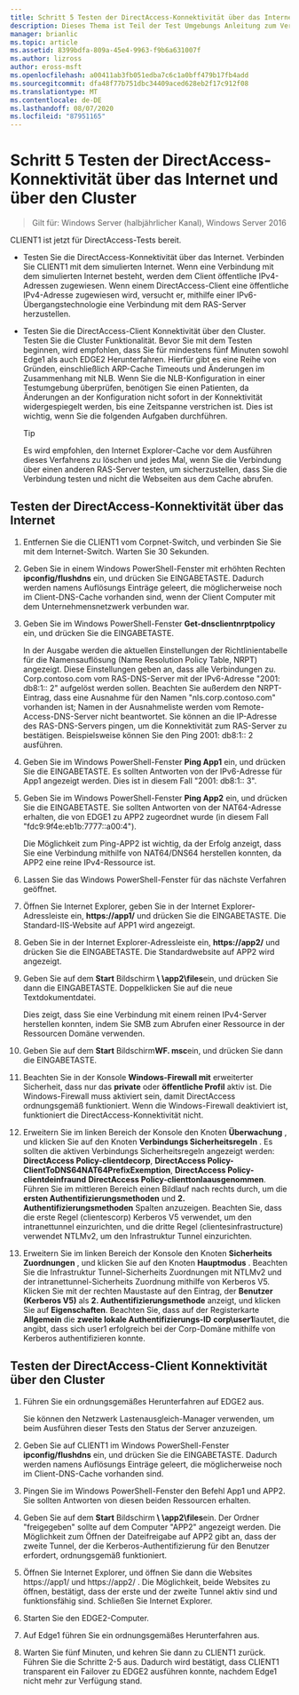 ```yaml
---
title: Schritt 5 Testen der DirectAccess-Konnektivität über das Internet und über den Cluster
description: Dieses Thema ist Teil der Test Umgebungs Anleitung zum Veranschaulichen von DirectAccess in einem Cluster mit Windows NLB für Windows Server 2016.
manager: brianlic
ms.topic: article
ms.assetid: 8399bdfa-809a-45e4-9963-f9b6a631007f
ms.author: lizross
author: eross-msft
ms.openlocfilehash: a00411ab3fb051edba7c6c1a0bff479b17fb4add
ms.sourcegitcommit: dfa48f77b751dbc34409aced628eb2f17c912f08
ms.translationtype: MT
ms.contentlocale: de-DE
ms.lasthandoff: 08/07/2020
ms.locfileid: "87951165"
---
```

# <a name="step-5-test-directaccess-connectivity-from-the-internet-and-through-the-cluster"></a>Schritt 5 Testen der DirectAccess-Konnektivität über das Internet und über den Cluster

>Gilt für: Windows Server (halbjährlicher Kanal), Windows Server 2016

CLIENT1 ist jetzt für DirectAccess-Tests bereit.

- Testen Sie die DirectAccess-Konnektivität über das Internet. Verbinden Sie CLIENT1 mit dem simulierten Internet. Wenn eine Verbindung mit dem simulierten Internet besteht, werden dem Client öffentliche IPv4-Adressen zugewiesen. Wenn einem DirectAccess-Client eine öffentliche IPv4-Adresse zugewiesen wird, versucht er, mithilfe einer IPv6-Übergangstechnologie eine Verbindung mit dem RAS-Server herzustellen.

- Testen Sie die DirectAccess-Client Konnektivität über den Cluster. Testen Sie die Cluster Funktionalität. Bevor Sie mit dem Testen beginnen, wird empfohlen, dass Sie für mindestens fünf Minuten sowohl Edge1 als auch EDGE2 Herunterfahren. Hierfür gibt es eine Reihe von Gründen, einschließlich ARP-Cache Timeouts und Änderungen im Zusammenhang mit NLB. Wenn Sie die NLB-Konfiguration in einer Testumgebung überprüfen, benötigen Sie einen Patienten, da Änderungen an der Konfiguration nicht sofort in der Konnektivität widergespiegelt werden, bis eine Zeitspanne verstrichen ist. Dies ist wichtig, wenn Sie die folgenden Aufgaben durchführen.

    > [!TIP]
    > Es wird empfohlen, den Internet Explorer-Cache vor dem Ausführen dieses Verfahrens zu löschen und jedes Mal, wenn Sie die Verbindung über einen anderen RAS-Server testen, um sicherzustellen, dass Sie die Verbindung testen und nicht die Webseiten aus dem Cache abrufen.

## <a name="test-directaccess-connectivity-from-the-internet"></a>Testen der DirectAccess-Konnektivität über das Internet

1. Entfernen Sie die CLIENT1 vom Corpnet-Switch, und verbinden Sie Sie mit dem Internet-Switch. Warten Sie 30 Sekunden.

2. Geben Sie in einem Windows PowerShell-Fenster mit erhöhten Rechten **ipconfig/flushdns** ein, und drücken Sie EINGABETASTE. Dadurch werden namens Auflösungs Einträge geleert, die möglicherweise noch im Client-DNS-Cache vorhanden sind, wenn der Client Computer mit dem Unternehmensnetzwerk verbunden war.

3. Geben Sie im Windows PowerShell-Fenster **Get-dnsclientnrptpolicy** ein, und drücken Sie die EINGABETASTE.

   In der Ausgabe werden die aktuellen Einstellungen der Richtlinientabelle für die Namensauflösung (Name Resolution Policy Table, NRPT) angezeigt. Diese Einstellungen geben an, dass alle Verbindungen zu. Corp.contoso.com vom RAS-DNS-Server mit der IPv6-Adresse "2001: db8:1:: 2" aufgelöst werden sollen. Beachten Sie außerdem den NRPT-Eintrag, dass eine Ausnahme für den Namen "nls.corp.contoso.com" vorhanden ist; Namen in der Ausnahmeliste werden vom Remote-Access-DNS-Server nicht beantwortet. Sie können an die IP-Adresse des RAS-DNS-Servers pingen, um die Konnektivität zum RAS-Server zu bestätigen. Beispielsweise können Sie den Ping 2001: db8:1:: 2 ausführen.

4. Geben Sie im Windows PowerShell-Fenster **Ping App1** ein, und drücken Sie die EINGABETASTE. Es sollten Antworten von der IPv6-Adresse für App1 angezeigt werden. Dies ist in diesem Fall "2001: db8:1:: 3".

5. Geben Sie im Windows PowerShell-Fenster **Ping App2** ein, und drücken Sie die EINGABETASTE. Sie sollten Antworten von der NAT64-Adresse erhalten, die von EDGE1 zu APP2 zugeordnet wurde (in diesem Fall "fdc9:9f4e:eb1b:7777::a00:4").

   Die Möglichkeit zum Ping-APP2 ist wichtig, da der Erfolg anzeigt, dass Sie eine Verbindung mithilfe von NAT64/DNS64 herstellen konnten, da APP2 eine reine IPv4-Ressource ist.

6. Lassen Sie das Windows PowerShell-Fenster für das nächste Verfahren geöffnet.

7. Öffnen Sie Internet Explorer, geben Sie in der Internet Explorer-Adressleiste ein, **https://app1/** und drücken Sie die EINGABETASTE. Die Standard-IIS-Website auf APP1 wird angezeigt.

8. Geben Sie in der Internet Explorer-Adressleiste ein, **https://app2/** und drücken Sie die EINGABETASTE. Die Standardwebsite auf APP2 wird angezeigt.

9. Geben Sie auf dem **Start** Bildschirm<strong> \\ \app2\files</strong>ein, und drücken Sie dann die EINGABETASTE. Doppelklicken Sie auf die neue Textdokumentdatei.

    Dies zeigt, dass Sie eine Verbindung mit einem reinen IPv4-Server herstellen konnten, indem Sie SMB zum Abrufen einer Ressource in der Ressourcen Domäne verwenden.

10. Geben Sie auf dem **Start** Bildschirm**WF. msc**ein, und drücken Sie dann die EINGABETASTE.

11. Beachten Sie in der Konsole **Windows-Firewall mit** erweiterter Sicherheit, dass nur das **private** oder **öffentliche Profil** aktiv ist. Die Windows-Firewall muss aktiviert sein, damit DirectAccess ordnungsgemäß funktioniert. Wenn die Windows-Firewall deaktiviert ist, funktioniert die DirectAccess-Konnektivität nicht.

12. Erweitern Sie im linken Bereich der Konsole den Knoten **Überwachung** , und klicken Sie auf den Knoten **Verbindungs Sicherheitsregeln** . Es sollten die aktiven Verbindungs Sicherheitsregeln angezeigt werden: **DirectAccess Policy-clientdecorp**, **DirectAccess Policy-ClientToDNS64NAT64PrefixExemption**, **DirectAccess Policy-clientdeinfraund** **DirectAccess Policy-clienttonlaausgenommen**. Führen Sie im mittleren Bereich einen Bildlauf nach rechts durch, um die **ersten Authentifizierungsmethoden** und **2. Authentifizierungsmethoden** Spalten anzuzeigen. Beachten Sie, dass die erste Regel (clientescorp) Kerberos V5 verwendet, um den intranettunnel einzurichten, und die dritte Regel (clientesinfrastructure) verwendet NTLMv2, um den Infrastruktur Tunnel einzurichten.

13. Erweitern Sie im linken Bereich der Konsole den Knoten **Sicherheits Zuordnungen** , und klicken Sie auf den Knoten **Hauptmodus** . Beachten Sie die Infrastruktur Tunnel-Sicherheits Zuordnungen mit NTLMv2 und der intranettunnel-Sicherheits Zuordnung mithilfe von Kerberos V5. Klicken Sie mit der rechten Maustaste auf den Eintrag, der **Benutzer (Kerberos V5)** als **2. Authentifizierungsmethode** anzeigt, und klicken Sie auf **Eigenschaften**. Beachten Sie, dass auf der Registerkarte **Allgemein** die **zweite lokale Authentifizierungs-ID** **corp\user1**lautet, die angibt, dass sich user1 erfolgreich bei der Corp-Domäne mithilfe von Kerberos authentifizieren konnte.

## <a name="test-directaccess-client-connectivity-through-the-cluster"></a>Testen der DirectAccess-Client Konnektivität über den Cluster

1. Führen Sie ein ordnungsgemäßes Herunterfahren auf EDGE2 aus.

   Sie können den Netzwerk Lastenausgleich-Manager verwenden, um beim Ausführen dieser Tests den Status der Server anzuzeigen.

2. Geben Sie auf CLIENT1 im Windows PowerShell-Fenster **ipconfig/flushdns** ein, und drücken Sie die EINGABETASTE. Dadurch werden namens Auflösungs Einträge geleert, die möglicherweise noch im Client-DNS-Cache vorhanden sind.

3. Pingen Sie im Windows PowerShell-Fenster den Befehl App1 und APP2. Sie sollten Antworten von diesen beiden Ressourcen erhalten.

4. Geben Sie auf dem **Start** Bildschirm<strong> \\ \app2\files</strong>ein. Der Ordner "freigegeben" sollte auf dem Computer "APP2" angezeigt werden. Die Möglichkeit zum Öffnen der Dateifreigabe auf APP2 gibt an, dass der zweite Tunnel, der die Kerberos-Authentifizierung für den Benutzer erfordert, ordnungsgemäß funktioniert.

5. Öffnen Sie Internet Explorer, und öffnen Sie dann die Websites https://app1/ und https://app2/ . Die Möglichkeit, beide Websites zu öffnen, bestätigt, dass der erste und der zweite Tunnel aktiv sind und funktionsfähig sind. Schließen Sie Internet Explorer.

6. Starten Sie den EDGE2-Computer.

7. Auf Edge1 führen Sie ein ordnungsgemäßes Herunterfahren aus.

8. Warten Sie fünf Minuten, und kehren Sie dann zu CLIENT1 zurück. Führen Sie die Schritte 2-5 aus. Dadurch wird bestätigt, dass CLIENT1 transparent ein Failover zu EDGE2 ausführen konnte, nachdem Edge1 nicht mehr zur Verfügung stand.

